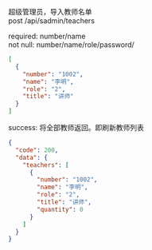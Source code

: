 超级管理员，导入教师名单  
post /api/sadmin/teachers

required: number/name  
not null: number/name/role/password/  
```json
[
  {
    "number": "1002",
    "name": "李明",
    "role": "2",
    "title": "讲师"
  }
]
```
success: 将全部教师返回。即刷新教师列表     
```json
{
  "code": 200,
  "data": {
    "teachers": [
      {
        "number": "1002",
        "name": "李明",
        "role": "2",
        "title": "讲师",
        "quantity": 0
      }
    ]
  }
}
```
